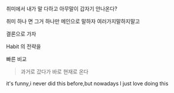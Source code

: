 
취미에서 내가 말 다하고 아무말이 갑자기 안나온다?

취미 하나 면 그거 하나만 메인으로 말하자 여러가지말하지말고 

결론으로 가자 

Habit 의 전략을 

빠른 비교 
> 과거로 갔다가 바로 현재로 온다 

it's funny,i never did this before,but nowadays l just love doing this 

